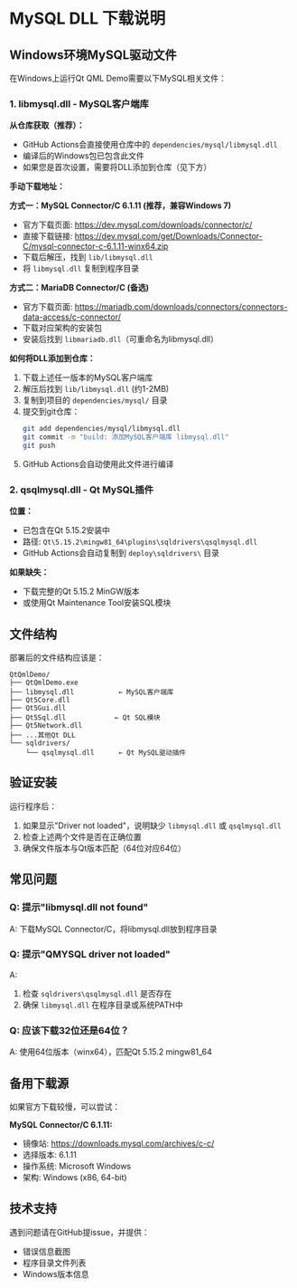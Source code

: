 # MySQL DLL 下载说明

## Windows环境MySQL驱动文件

在Windows上运行Qt QML Demo需要以下MySQL相关文件：

### 1. libmysql.dll - MySQL客户端库

**从仓库获取（推荐）：**
- GitHub Actions会直接使用仓库中的 `dependencies/mysql/libmysql.dll`
- 编译后的Windows包已包含此文件
- 如果您是首次设置，需要将DLL添加到仓库（见下方）

**手动下载地址：**

**方式一：MySQL Connector/C 6.1.11 (推荐，兼容Windows 7)**
- 官方下载页面: https://dev.mysql.com/downloads/connector/c/
- 直接下载链接: https://dev.mysql.com/get/Downloads/Connector-C/mysql-connector-c-6.1.11-winx64.zip
- 下载后解压，找到 `lib/libmysql.dll`
- 将 `libmysql.dll` 复制到程序目录

**方式二：MariaDB Connector/C (备选)**
- 官方下载页面: https://mariadb.com/downloads/connectors/connectors-data-access/c-connector/
- 下载对应架构的安装包
- 安装后找到 `libmariadb.dll`（可重命名为libmysql.dll）

**如何将DLL添加到仓库：**
1. 下载上述任一版本的MySQL客户端库
2. 解压后找到 `lib/libmysql.dll` (约1-2MB)
3. 复制到项目的 `dependencies/mysql/` 目录
4. 提交到git仓库：
   ```bash
   git add dependencies/mysql/libmysql.dll
   git commit -m "build: 添加MySQL客户端库 libmysql.dll"
   git push
   ```
5. GitHub Actions会自动使用此文件进行编译

### 2. qsqlmysql.dll - Qt MySQL插件

**位置：**
- 已包含在Qt 5.15.2安装中
- 路径: `Qt\5.15.2\mingw81_64\plugins\sqldrivers\qsqlmysql.dll`
- GitHub Actions会自动复制到 `deploy\sqldrivers\` 目录

**如果缺失：**
- 下载完整的Qt 5.15.2 MinGW版本
- 或使用Qt Maintenance Tool安装SQL模块

## 文件结构

部署后的文件结构应该是：

```
QtQmlDemo/
├── QtQmlDemo.exe
├── libmysql.dll           ← MySQL客户端库
├── Qt5Core.dll
├── Qt5Gui.dll
├── Qt5Sql.dll            ← Qt SQL模块
├── Qt5Network.dll
├── ...其他Qt DLL
└── sqldrivers/
    └── qsqlmysql.dll      ← Qt MySQL驱动插件
```

## 验证安装

运行程序后：
1. 如果显示"Driver not loaded"，说明缺少 `libmysql.dll` 或 `qsqlmysql.dll`
2. 检查上述两个文件是否在正确位置
3. 确保文件版本与Qt版本匹配（64位对应64位）

## 常见问题

### Q: 提示"libmysql.dll not found"
A: 下载MySQL Connector/C，将libmysql.dll放到程序目录

### Q: 提示"QMYSQL driver not loaded"
A:
1. 检查 `sqldrivers\qsqlmysql.dll` 是否存在
2. 确保 `libmysql.dll` 在程序目录或系统PATH中

### Q: 应该下载32位还是64位？
A: 使用64位版本（winx64），匹配Qt 5.15.2 mingw81_64

## 备用下载源

如果官方下载较慢，可以尝试：

**MySQL Connector/C 6.1.11:**
- 镜像站: https://downloads.mysql.com/archives/c-c/
- 选择版本: 6.1.11
- 操作系统: Microsoft Windows
- 架构: Windows (x86, 64-bit)

## 技术支持

遇到问题请在GitHub提issue，并提供：
- 错误信息截图
- 程序目录文件列表
- Windows版本信息
